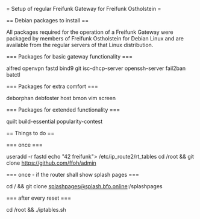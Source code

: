 = Setup of regular Freifunk Gateway for Freifunk Ostholstein =

== Debian packages to install ==

All packages required for the operation of a Freifunk Gateway were packaged by members of Freifunk Ostholstein for Debian Linux and are available from the regular servers of that Linux distribution.

=== Packages for basic gateway functionality ===

alfred
openvpn
fastd
bind9
git
isc-dhcp-server
openssh-server
fail2ban
batctl

=== Packages for extra comfort ===

deborphan
debfoster
host
bmon
vim
screen

=== Packages for extended functionality ===

quilt
build-essential
popularity-contest


== Things to do ==

=== once ===

useradd -r fastd
echo "42	freifunk"> /etc/ip_route2/rt_tables
cd /root && git clone https://github.com/ffoh/admin

=== once - if the router shall show splash pages ===

cd / && git clone splashpages@splash.bfo.online:/splashpages

=== after every reset ===

cd /root && ./iptables.sh

